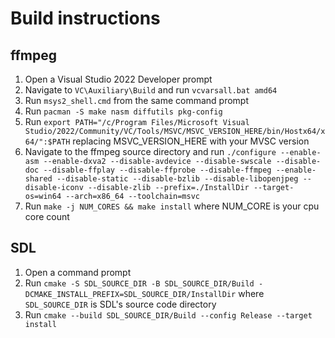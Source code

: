 # Build instructions


## ffmpeg

1. Open a Visual Studio 2022 Developer prompt
2. Navigate to `VC\Auxiliary\Build` and run `vcvarsall.bat amd64`
3. Run `msys2_shell.cmd` from the same command prompt
4. Run `pacman -S make nasm diffutils pkg-config`
5. Run `export PATH="/c/Program Files/Microsoft Visual Studio/2022/Community/VC/Tools/MSVC/MSVC_VERSION_HERE/bin/Hostx64/x64/":$PATH` replacing MSVC_VERSION_HERE with your MVSC version
6. Navigate to the ffmpeg source directory and run `./configure --enable-asm --enable-dxva2 --disable-avdevice --disable-swscale --disable-doc --disable-ffplay --disable-ffprobe --disable-ffmpeg --enable-shared --disable-static --disable-bzlib --disable-libopenjpeg --disable-iconv --disable-zlib --prefix=./InstallDir --target-os=win64 --arch=x86_64 --toolchain=msvc`
7. Run `make -j NUM_CORES && make install` where NUM_CORE is your cpu core count

## SDL

1. Open a command prompt
2. Run `cmake -S SDL_SOURCE_DIR -B SDL_SOURCE_DIR/Build -DCMAKE_INSTALL_PREFIX=SDL_SOURCE_DIR/InstallDir` where `SDL_SOURCE_DIR` is SDL's source code directory
3. Run `cmake --build SDL_SOURCE_DIR/Build --config Release --target install`